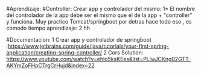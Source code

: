 #Aprendizaje:
#Controller: Crear app y controlador del mismo: 
1* El nombre del controlador de la app debe ser el mismo que el de 
 la app + "controller" y funciona. Muy practico
Tomcat/springboot por detras hace todo eso , es comodo
tiempo aprendizaje: 2 hh 

#Documentacion:
1 Crear app y controlador de springboot :https://www.jetbrains.com/guide/java/tutorials/your-first-spring-application/creating-spring-controller/
2 Cors Solution: https://www.youtube.com/watch?v=ehIo5ksKEes&list=PLlwJCKng02GTT-AKYmZoFHpCTrgCrHujd&index=22